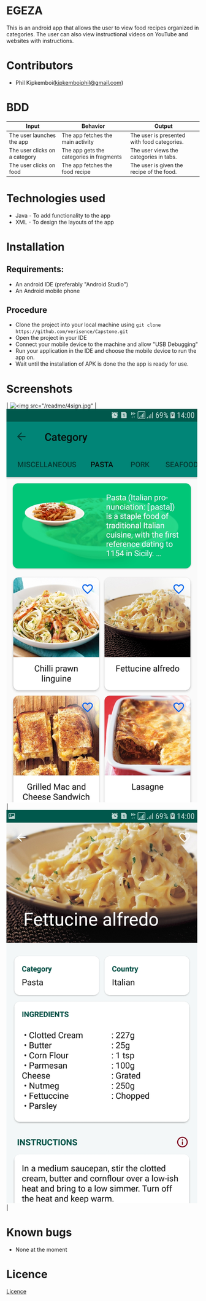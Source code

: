 # EGEZA
This is an android app that allows the user to view food recipes organized in categories. The user can also view instructional videos on YouTube and websites with instructions.

# Contributors
* Phil Kipkemboi(kipkemboiphil@gmail.com)


# BDD
| Input                                      | Behavior                                 | Output                                        |
|--------------------------------------------|------------------------------------------|-----------------------------------------------|
| The user launches the app                  | The app fetches the main activity        | The user is presented with food categories. |
| The user clicks on a category              | The app gets the categories in fragments           | The user views the categories in tabs.       |
| The user clicks on food | The app fetches the food recipe | The user is given the recipe of the food.        |

# Technologies used
* Java - To add functionality to the app
* XML - To design the layouts of the app

# Installation
## Requirements:
* An android IDE (preferably "Android Studio")
* An Android mobile phone

## Procedure
* Clone the project into your local machine using `git clone https://github.com/verisence/Capstone.git`
* Open the project in your IDE
* Connect your mobile device to the machine and allow "USB Debugging"
* Run your application in the IDE and choose the mobile device to run the app on.
* Wait until the installation of APK is done the the app is ready for use.

# Screenshots

| ![<img src="/readme/4sign.jpg"](/readme/1.home.jpg)     | ![<img src="/readme/5main.jpg"](/readme/2.cats.jpg)   | ![<img src="/readme/6search.jpg"](/readme/3.recipe.jpg) |

# Known bugs
* None at the moment

# Licence

[Licence](Licence)
